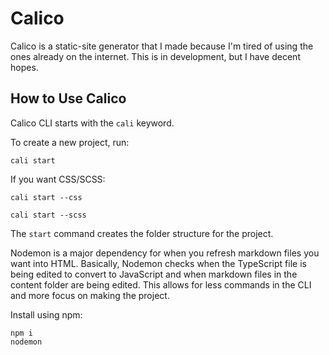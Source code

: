# Calico

Calico is a static-site generator that I made because I'm tired of using the ones already on the internet. This is in development, but I have decent hopes.

## How to Use Calico

Calico CLI starts with the ```cali``` keyword.

To create a new project, run:

```cli
cali start
```

If you want CSS/SCSS:

```cli
cali start --css
```

```cli
cali start --scss
```

The ```start``` command creates the folder structure for the project.

Nodemon is a major dependency for when you refresh markdown files you want into HTML. Basically, Nodemon checks when the TypeScript file is being edited to convert to JavaScript and when markdown files in the content folder are being edited. This allows for less commands in the CLI and more focus on making the project.

Install using npm:

```cli
npm i
nodemon
```
